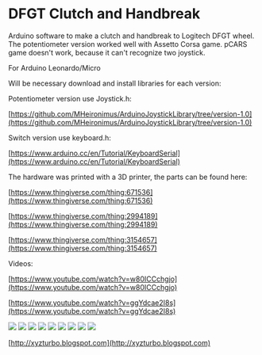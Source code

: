 # DFGT Clutch and Handbreak

Arduino software to make a clutch and handbreak to Logitech DFGT wheel.
The potentiometer version worked well with Assetto Corsa game. pCARS game doesn't work, because it can't recognize two joystick.

For Arduino Leonardo/Micro

Will be necessary download and install libraries for each version:

Potentiometer version use Joystick.h:

[https://github.com/MHeironimus/ArduinoJoystickLibrary/tree/version-1.0](https://github.com/MHeironimus/ArduinoJoystickLibrary/tree/version-1.0)

Switch version use keyboard.h:

[https://www.arduino.cc/en/Tutorial/KeyboardSerial](https://www.arduino.cc/en/Tutorial/KeyboardSerial)

The hardware was printed with a 3D printer, the parts can be found here:

[https://www.thingiverse.com/thing:671536](https://www.thingiverse.com/thing:671536)

[https://www.thingiverse.com/thing:2994189](https://www.thingiverse.com/thing:2994189)

[https://www.thingiverse.com/thing:3154657](https://www.thingiverse.com/thing:3154657)

Videos:

[https://www.youtube.com/watch?v=w80ICCchgjo](https://www.youtube.com/watch?v=w80ICCchgjo)

[https://www.youtube.com/watch?v=ggYdcae2I8s](https://www.youtube.com/watch?v=ggYdcae2I8s)

<img src="https://github.com/naldin/DFGT_Clutch/raw/master/IMG_0201.JPG" />
<img src="https://github.com/naldin/DFGT_Clutch/raw/master/IMG_0200.JPG" />
<img src="https://github.com/naldin/DFGT_Clutch/raw/master/IMG_0199.JPG" />
<img src="https://github.com/naldin/DFGT_Clutch/raw/master/IMG_0198.JPG" />
<img src="https://github.com/naldin/DFGT_Clutch/raw/master/IMG_0107.jpg" />
<img src="https://github.com/naldin/DFGT_Clutch/raw/master/IMG_0104.JPG" />
<img src="https://github.com/naldin/DFGT_Clutch/raw/master/IMG_0105.JPG" />
<img src="https://github.com/naldin/DFGT_Clutch/raw/master/joystick.PNG" />
<img src="https://github.com/naldin/DFGT_Clutch/raw/master/potentiometer.png" />

[http://xyzturbo.blogspot.com](http://xyzturbo.blogspot.com)
